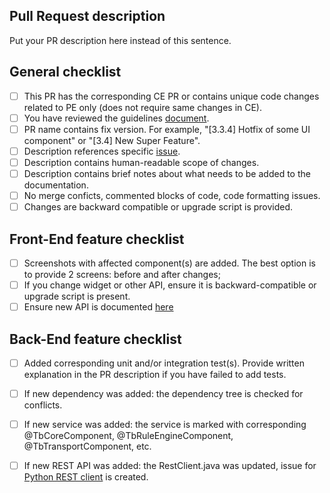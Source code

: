 ## Pull Request description

Put your PR description here instead of this sentence.   

## General checklist

- [ ] This PR has the corresponding CE PR or contains unique code changes related to PE only (does not require same changes in CE).
- [ ] You have reviewed the guidelines [document](https://docs.google.com/document/d/1wqcOafLx5hth8SAg4dqV_LV3un3m5WYR8RdTJ4MbbUM/edit?usp=sharing).
- [ ] PR name contains fix version. For example, "[3.3.4] Hotfix of some UI component" or "[3.4] New Super Feature".
- [ ] Description references specific [issue](https://github.com/thingsboard/thingsboard/issues).
- [ ] Description contains human-readable scope of changes.
- [ ] Description contains brief notes about what needs to be added to the documentation.
- [ ] No merge conficts, commented blocks of code, code formatting issues.
- [ ] Changes are backward compatible or upgrade script is provided.
  
## Front-End feature checklist

- [ ] Screenshots with affected component(s) are added. The best option is to provide 2 screens: before and after changes;
- [ ] If you change widget or other API, ensure it is backward-compatible or upgrade script is present.
- [ ] Ensure new API is documented [here](https://github.com/thingsboard/thingsboard-pe-ui-help)

## Back-End feature checklist

- [ ] Added corresponding unit and/or integration test(s). Provide written explanation in the PR description if you have failed to add tests.
- [ ] If new dependency was added: the dependency tree is checked for conflicts.
- [ ] If new service was added: the service is marked with corresponding @TbCoreComponent, @TbRuleEngineComponent, @TbTransportComponent, etc.
- [ ] If new REST API was added: the RestClient.java was updated, issue for [Python REST client](https://github.com/thingsboard/thingsboard-python-rest-client) is created.




